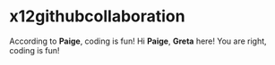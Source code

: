 # x12githubcollaboration
According to **Paige**, coding is fun!
Hi **Paige**, **Greta** here! You are right, coding is fun!
